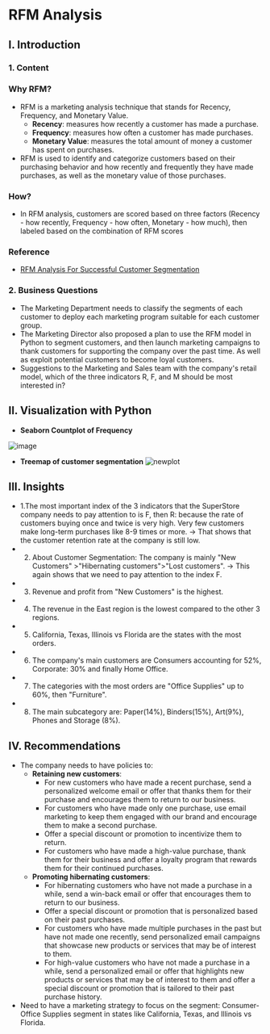 # RFM Analysis
## I. Introduction
### 1. Content
### Why RFM?
- RFM is a marketing analysis technique that stands for Recency, Frequency, and Monetary Value.
  - **Recency**: measures how recently a customer has made a purchase.
  - **Frequency**: measures how often a customer has made purchases.
  - **Monetary Value**: measures the total amount of money a customer has spent on purchases.
- RFM is used to identify and categorize customers based on their purchasing behavior and how recently and frequently they have made purchases, as well as the monetary value of those purchases.
### How?
- In RFM analysis, customers are scored based on three factors (Recency - how recently, Frequency - how often, Monetary - how much), then labeled based on the combination of RFM scores
### Reference
- [RFM Analysis For Successful Customer Segmentation](https://www.putler.com/rfm-analysis)

### 2. Business Questions
- The Marketing Department needs to classify the segments of each customer to deploy each marketing program suitable for each customer group.
- The Marketing Director also proposed a plan to use the RFM model in Python to segment customers, and then launch marketing campaigns to thank customers for supporting the company over the past time. As well as exploit potential customers to become loyal customers.
- Suggestions to the Marketing and Sales team with the company's retail model, which of the three indicators R, F, and M should be most interested in?

## II. Visualization with Python
- **Seaborn Countplot of Frequency**

![image](https://user-images.githubusercontent.com/101726623/235647773-ca8207b8-5d53-4f5d-95dc-29b3ebc04b46.png)

- **Treemap of customer segmentation**
![newplot](https://user-images.githubusercontent.com/101726623/235647501-226fcecb-9db0-4996-85c6-f4238c421cc0.png)

## III. Insights
- 1.The most important index of the 3 indicators that the SuperStore company needs to pay attention to is F, then R: because the rate of customers buying once and twice is very high. Very few customers make long-term purchases like 8-9 times or more.
  -> That shows that the customer retention rate at the company is still low.
- 2. About Customer Segmentation: The company is mainly "New Customers" >"Hibernating customers">"Lost customers".
  -> This again shows that we need to pay attention to the index F.
- 3. Revenue and profit from "New Customers" is the highest.
- 4. The revenue in the East region is the lowest compared to the other 3 regions.
- 5. California, Texas, Illinois vs Florida are the states with the most orders.
- 6. The company's main customers are Consumers accounting for 52%, Corporate: 30% and finally Home Office.
- 7. The categories with the most orders are "Office Supplies" up to 60%, then "Furniture".
- 8. The main subcategory are: Paper(14%), Binders(15%), Art(9%), Phones and Storage (8%).

## IV. Recommendations
- The company needs to have policies to:
  - **Retaining new customers**:
    - For new customers who have made a recent purchase, send a personalized welcome email or offer that thanks them for their purchase and encourages them to return to our business.
    - For customers who have made only one purchase, use email marketing to keep them engaged with our brand and encourage them to make a second purchase.
    - Offer a special discount or promotion to incentivize them to return.
    - For customers who have made a high-value purchase, thank them for their business and offer a loyalty program that rewards them for their continued purchases.
  - **Promoting hibernating customers**:
    - For hibernating customers who have not made a purchase in a while, send a win-back email or offer that encourages them to return to our business.
    - Offer a special discount or promotion that is personalized based on their past purchases.
    - For customers who have made multiple purchases in the past but have not made one recently, send personalized email campaigns that showcase new products or services that may be of interest to them.
    - For high-value customers who have not made a purchase in a while, send a personalized email or offer that highlights new products or services that may be of interest to them and offer a special discount or promotion that is tailored to their past purchase history.
- Need to have a marketing strategy to focus on the segment: Consumer- Office Supplies segment in states like California, Texas, and Illinois vs Florida.

